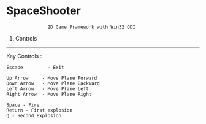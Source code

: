 # SpaceShooter

                                                                       
                   2D Game Framework with Win32 GDI                      
                                                                           




1. Controls
-----------

Key Controls :

    Escape         - Exit

    Up Arrow     - Move Plane Forward
    Down Arrow   - Move Plane Backward
    Left Arrow   - Move Plane Left
    Right Arrow  - Move Plane Right
    
    Space - Fire
    Return - First explosion
    Q - Second Explosion
